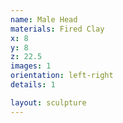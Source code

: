 ```yaml
---
name: Male Head
materials: Fired Clay
x: 8
y: 8
z: 22.5
images: 1
orientation: left-right
details: 1    

layout: sculpture
---
```


